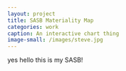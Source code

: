 ```yaml
---
layout: project
title: SASB Materiality Map
categories: work
caption: An interactive chart thing
image-small: /images/steve.jpg
---
```


yes hello this is my SASB!